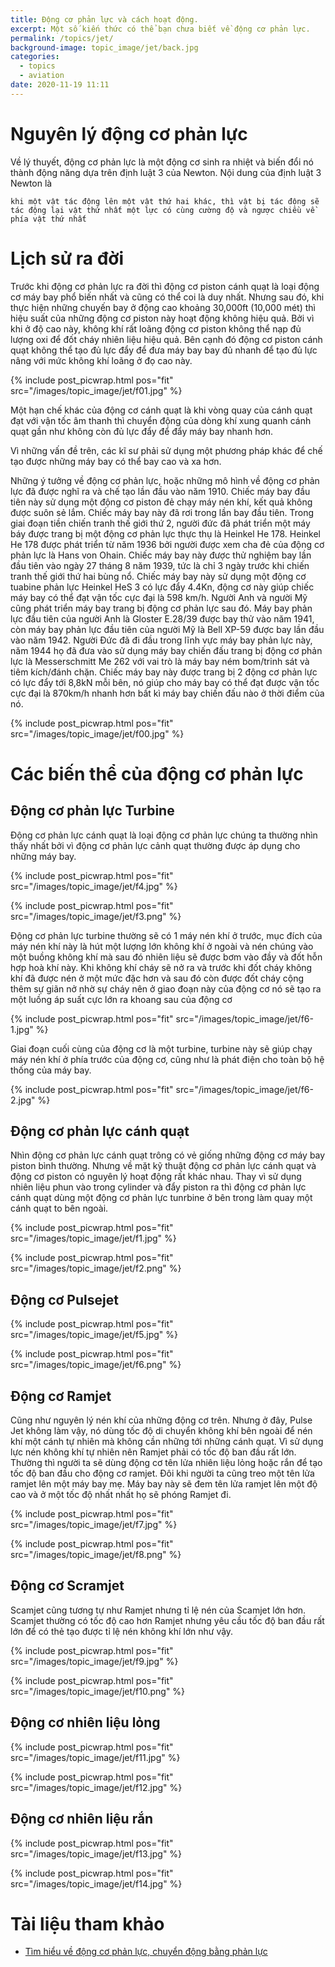 ```yaml
---
title: Động cơ phản lực và cách hoạt động.
excerpt: Một số kiến thức có thể bạn chưa biết về động cơ phản lực.
permalink: /topics/jet/
background-image: topic_image/jet/back.jpg
categories:
  - topics
  - aviation
date: 2020-11-19 11:11
---
```



# Nguyên lý động cơ phản lực

Về lý thuyết, động cơ phản lực là một động cơ sinh ra nhiệt và biến đổi nó thành động năng dựa trên định luật 3 của Newton. Nội dung của định luật 3 Newton là 

`khi một vật tác động lên một vật thứ hai khác, thì vật bị tác động sẽ tác động lại vật thứ nhất một lực có cùng cường độ và ngược chiều về phía vật thứ nhất`

# Lịch sử ra đời

Trước khi động cơ phản lực ra đời thì động cơ piston cánh quạt là loại động cơ máy bay phổ biến nhất và cũng có thể coi là duy nhất. Nhưng sau đó, khi thực hiện những chuyến bay ở động cao khoảng 30,000ft (10,000 mét) thì hiệu suất của những động cơ piston này hoạt động không hiệu quả. Bởi vì khi ở độ cao này, không khí rất loãng động cơ piston không thể nạp đủ lượng oxi để đốt cháy nhiên liệu hiệu quả. Bên cạnh đó động cơ piston cánh quạt không thể tạo đủ lực đẩy để đưa máy bay bay đủ nhanh để tạo đủ lực nâng với mức không khí loãng ở đọ cao này.

{% include post_picwrap.html pos="fit" src="/images/topic_image/jet/f01.jpg" %}

Một hạn chế khác của động cơ cánh quạt là khi vòng quay của cánh quạt đạt với vận tốc âm thanh thì chuyển động của dòng khí xung quanh cánh quạt gần như không còn đủ lực đẩy để đẩy máy bay nhanh hơn.

Vì những vấn đề trên, các kĩ sư phải sử dụng một phương pháp khác để chế tạo được những máy bay có thể bay cao và xa hơn.

Những ý tưởng về động cơ phản lực, hoặc những mô hình về động cơ phản lực đã được nghĩ ra và chế tạo lần đầu vào năm 1910. Chiếc máy bay đầu tiên này sử dụng một động cơ piston đẻ chạy máy nén khí, kết quả không được suôn sẻ lắm. Chiếc máy bay này đã rơi trong lần bay đầu tiên. Trong giai đoạn tiền chiến tranh thế giới thứ 2, người đức đã phát triển một máy báy được trang bị một động cơ phản lực thực thụ là Heinkel He 178. Heinkel He 178 được phát triển từ năm 1936 bởi người được xem cha đẻ của động cơ phản lực là Hans von Ohain. Chiếc máy bay này được thử nghiệm bay lần đầu tiên vào ngày 27 tháng 8 năm 1939, tức là chỉ 3 ngày trước khi chiến tranh thế giới thứ hai bùng nổ. Chiếc máy bay này sử dụng một động cơ tuabine phản lực Heinkel HeS 3 có lực đẩy 4.4Kn, động cơ này giúp chiếc máy bay có thể đạt vận tốc cực đại là 598 km/h. Người Anh và người Mỹ cũng phát triển máy bay trang bị động cơ phản lực sau đó. Máy bay phản lực đầu tiên của người Anh là Gloster E.28/39 được bay thử vào năm 1941, còn máy bay phản lực đầu tiên của người Mỹ là Bell XP-59 được bay lần đầu vào năm 1942. Người Đức đã đi đầu trong lĩnh vực máy bay phản lực này, năm 1944 họ đã đưa vào sử dụng máy bay chiến đấu trang bị động cơ phản lực là Messerschmitt Me 262 với vai trò là máy bay ném bom/trinh sát và tiêm kích/đánh chặn. Chiếc máy bay này được trang bị 2 động cơ phản lực có lực đẩy tới 8,8kN mỗi bên, nó giúp cho máy bay có thể đạt được vận tốc cực đại là 870km/h nhanh hơn bất kì máy bay chiến đấu nào ở thời điểm của nó.

{% include post_picwrap.html pos="fit" src="/images/topic_image/jet/f00.jpg" %}

# Các biến thể của động cơ phản lực

## Động cơ phản lực Turbine


Động cơ phản lực cánh quạt là loại động cơ phản lực chúng ta thường nhìn thấy nhất bởi vì động cơ phản lực cảnh quạt thường được áp dụng cho những máy bay. 

{% include post_picwrap.html pos="fit" src="/images/topic_image/jet/f4.jpg" %}

{% include post_picwrap.html pos="fit" src="/images/topic_image/jet/f3.png" %}

Động cơ phản lực turbine thường sẽ có 1 máy nén khí ở trước, mục đích của máy nén khí này là hút một lượng lớn không khí ở ngoài và nén chúng vào một buồng không khí mà sau đó nhiên liệu sẽ được bơm vào đầy và đốt hỗn hợp hoà khí này. Khi không khí cháy sẽ nở ra và trước khi đốt cháy không khí đã được nén ở một mức đặc hơn và sau đó còn được đốt cháy cộng thêm sự giãn nở nhờ sự cháy nên ở giao đoạn này của động cơ nó sẽ tạo ra một luồng áp suất cực lớn ra khoang sau của động cơ

{% include post_picwrap.html pos="fit" src="/images/topic_image/jet/f6-1.jpg" %}

Giai đoạn cuối cùng của động cơ là một turbine, turbine này sẽ giúp chạy máy nén khí ở phía trước của động cơ, cũng như là phát điện cho toàn bộ hệ thống của máy bay. 

{% include post_picwrap.html pos="fit" src="/images/topic_image/jet/f6-2.jpg" %}

## Động cơ phản lực cánh quạt

Nhìn động cơ phản lực cánh quạt trông có vẻ giống những động cơ máy bay piston bình thường. Nhưng về mặt kỹ thuật động cơ phản lực cánh quạt và động cơ piston có nguyên lý hoạt động rất khác nhau.
Thay vì sử dụng nhiên liệu phun vào trong cylinder và đẩy piston ra thì động cơ phản lực cánh quạt dùng một động cơ phản lực tunrbine ở bên trong làm quay một cánh quạt to bên ngoài. 

{% include post_picwrap.html pos="fit" src="/images/topic_image/jet/f1.jpg" %}

{% include post_picwrap.html pos="fit" src="/images/topic_image/jet/f2.png" %}

## Động cơ Pulsejet

{% include post_picwrap.html pos="fit" src="/images/topic_image/jet/f5.jpg" %}


{% include post_picwrap.html pos="fit" src="/images/topic_image/jet/f6.png" %}

## Động cơ Ramjet


Cũng như nguyên lý nén khí của những động cơ trên. Nhưng ở đây, Pulse Jet không làm vậy, nó dùng tốc độ di chuyển không khí bên ngoài để nén khí một cánh tự nhiên mà không cần những tới những cánh quạt. Vì sử dụng lực nén không khí tự nhiên nên Ramjet phải có tốc độ ban đầu rất lớn. Thường thì người ta sẽ dùng động cơ tên lửa nhiên liệu lỏng hoặc rắn để tạo tốc độ ban đầu cho động cơ ramjet. Đôi khi người ta cũng treo một tên lửa ramjet lên một máy bay mẹ. Máy bay này sẽ đem tên lửa ramjet lên một độ cao và ở một tốc độ nhất nhất họ sẽ phóng Ramjet đi.

{% include post_picwrap.html pos="fit" src="/images/topic_image/jet/f7.jpg" %}


{% include post_picwrap.html pos="fit" src="/images/topic_image/jet/f8.png" %}

## Động cơ Scramjet

Scamjet cũng tương tự như Ramjet nhưng tỉ lệ nén của Scamjet lớn hơn. Scamjet thường có tốc độ cao hơn Ramjet nhưng yêu cầu tốc độ ban đầu rất lớn để có thẻ tạo được tỉ lệ nén không khí lớn như vậy.

{% include post_picwrap.html pos="fit" src="/images/topic_image/jet/f9.jpg" %}

{% include post_picwrap.html pos="fit" src="/images/topic_image/jet/f10.png" %}

## Động cơ nhiên liệu lỏng

{% include post_picwrap.html pos="fit" src="/images/topic_image/jet/f11.jpg" %}

{% include post_picwrap.html pos="fit" src="/images/topic_image/jet/f12.jpg" %}

## Động cơ nhiên liệu rắn

{% include post_picwrap.html pos="fit" src="/images/topic_image/jet/f13.jpg" %}

{% include post_picwrap.html pos="fit" src="/images/topic_image/jet/f14.jpg" %} 



# Tài liệu tham khảo

- [Tìm hiểu về động cơ phản lực, chuyển động bằng phản lực](https://vatlypt.com/tim-hieu-ve-dong-co-phan-luc-chuyen-dong-bang-phan-luc.t217.html)